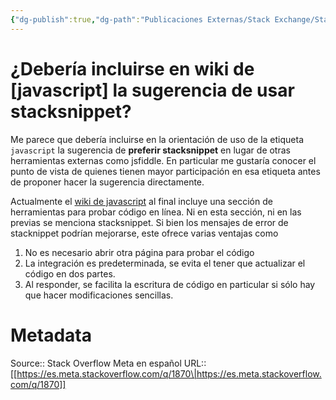 ```yaml
---
{"dg-publish":true,"dg-path":"Publicaciones Externas/Stack Exchange/Stack Overflow en español/Stack Overflow en español Meta/es.meta.stackoverflow.com-1870.md","permalink":"/publicaciones-externas/stack-exchange/stack-overflow-en-espanol/stack-overflow-en-espanol-meta/es-meta-stackoverflow-com-1870/","title":"¿Debería incluirse en wiki de [javascript] la sugerencia de usar stacksnippet?","hide":true,"noteIcon":"\"0\"","created":"2024-04-03T12:49:10.593-06:00","updated":"2024-04-05T16:44:00.958-06:00"}
---
```


# ¿Debería incluirse en wiki de [javascript] la sugerencia de usar stacksnippet?

Me parece que debería incluirse en la orientación de uso de la etiqueta `javascript` la sugerencia de **preferir stacksnippet** en lugar de otras herramientas externas como jsfiddle. En particular me gustaría conocer el punto de vista de quienes tienen mayor participación en esa etiqueta antes de proponer hacer la sugerencia directamente.


Actualmente el [wiki de javascript][1] al final incluye una sección de herramientas para probar código en línea. Ni en esta sección, ni en las previas se menciona stacksnippet. Si bien los mensajes de error de stacknippet podrían mejorarse, este ofrece varias ventajas como

1. No es necesario abrir otra página para probar el código
2. La integración es predeterminada, se evita el tener que actualizar el código en dos partes.
3. Al responder, se facilita la escritura de código en particular si sólo hay que hacer modificaciones sencillas.


  [1]: https://es.stackoverflow.com/tags/javascript/info

# Metadata
Source:: Stack Overflow Meta en español
URL:: [[https://es.meta.stackoverflow.com/q/1870\|https://es.meta.stackoverflow.com/q/1870]]

